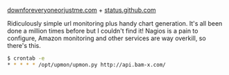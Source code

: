 [downforeveryoneorjustme.com](http://downforeveryoneorjustme.com/) + [status.github.com](https://status.github.com/)

Ridiculously simple url monitoring plus handy chart generation. It's all been done a million times before but I couldn't find it! Nagios is a pain to configure, Amazon monitoring and other services are way overkill, so there's this.

```sh
$ crontab -e
* * * * * /opt/upmon/upmon.py http://api.bam-x.com/
```
